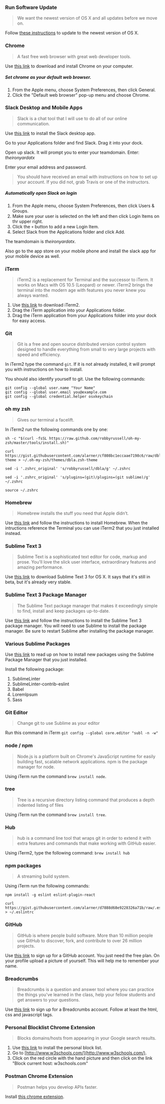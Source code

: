 ### Run Software Update
> We want the newest version of OS X and all updates before we move on.

Follow [these instructions](https://support.apple.com/en-us/HT201541) to update to the newest version of OS X.

### Chrome
> A fast free web browser with great web developer tools.

Use [this link](https://www.google.com/chrome/browser/desktop/index.html) to download and install Chrome on your computer.

##### Set chrome as your default web browser.
1. From the Apple menu, choose System Preferences, then click General.
2. Click the "Default web browser" pop-up menu and choose Chrome.

### Slack Desktop and Mobile Apps
> Slack is a chat tool that I will use to do all of our online communication.

Use [this link](https://itunes.apple.com/us/app/slack/id803453959?mt=12#) to install the Slack desktop app.

Go to your Applications folder and find Slack. Drag it into your dock.

Open up slack. It will prompt you to enter your teamdomain. Enter: *theironyardatx*

Enter your email address and password.

> You should have received an email with instructions on how to set up your account. If you did not, grab Travis or one of the instructors. 

##### Automatically open Slack on login
1. From the Apple menu, choose System Preferences, then click Users & Groups.
1. Make sure your user is selected on the left and then click Login Items on thr upper right.
1. Click the `+` button to add a new Login Item.
1. Select Slack from the Applications folder and click Add.

The teamdomain is *theironyardatx*. 

Also go to the app store on your mobile phone and install the slack app for your mobile device as well.

### iTerm
> iTerm2 is a replacement for Terminal and the successor to iTerm. It works on Macs with OS 10.5 (Leopard) or newer. iTerm2 brings the terminal into the modern age with features you never knew you always wanted.

1. Use [this link](http://iterm2.com/) to download iTerm2.
1. Drag the iTerm application into your Applications folder.
1. Drag the iTerm application from your Applications folder into your dock for easy access.

### Git
> Git is a free and open source distributed version control system designed to handle everything from small to very large projects with speed and efficiency.

In iTerm2 type the command `git`. If it is not already installed, it will prompt you with instructions on how to install.

You should also identify yourself to git. Use the following commands:

```
git config --global user.name "Your Name"
git config --global user.email you@example.com
git config --global credential.helper osxkeychain
```

### oh my zsh
> Gives our terminal a facelift.

In iTerm2 run the following commands one by one:

```
sh -c "$(curl -fsSL https://raw.github.com/robbyrussell/oh-my-zsh/master/tools/install.sh)"
```
```
curl https://gist.githubusercontent.com/alarner/cf808bc1eccaae7198c6/raw/dbla.zsh-theme > ~/.oh-my-zsh/themes/dbla.zsh-theme
```
```
sed -i '.zshrc_original' 's/robbyrussell/dbla/g' ~/.zshrc
```
```
sed -i '.zshrc_original' 's/plugins=(git)/plugins=(git sublime)/g' ~/.zshrc
```
```
source ~/.zshrc
```

### Homebrew
> Homebrew installs the stuff you need that Apple didn’t.

Use [this link](http://brew.sh/) and follow the instructions to install Homebrew. When the intructions reference the Terminal you can use iTerm2 that you just installed instead.

### Sublime Text 3
> Sublime Text is a sophisticated text editor for code, markup and prose. You'll love the slick user interface, extraordinary features and amazing performance.

Use [this link](http://www.sublimetext.com/3) to download Sublime Text 3 for OS X. It says that it's still in beta, but it's already very stable.

### Sublime Text 3 Package Manager
> The Sublime Text package manager that makes it exceedingly simple to find, install and keep packages up-to-date.

Use [this link](https://packagecontrol.io/installation) and follow the instructions to install the Sublime Text 3 package manager. You will need to use Sublime to install the package manager. Be sure to restart Sublime after installing the package manager.

### Various Sublime Packages
Use [this link](https://packagecontrol.io/docs/usage) to read up on how to install new packages using the Sublime Package Manager that you just installed.

Install the following package:

1. SublimeLinter
1. SublimeLinter-contrib-eslint
1. Babel
1. LoremIpsum
1. Sass

### Git Editor
> Change git to use Sublime as your editor

Run this command in iTerm `git config --global core.editor "subl -n -w"`

### node / npm
> Node.js is a platform built on Chrome's JavaScript runtime for easily building fast, scalable network applications. npm is the package manager for node.

Using iTerm run the command `brew install node`.

### tree
> Tree is a recursive directory listing command that produces a depth indented listing of files

Using iTerm run the command `brew install tree`.

### Hub
> hub is a command line tool that wraps git in order to extend it with extra features and commands that make working with GitHub easier.

Using iTerm2, type the following command: `brew install hub`

### npm packages
> A streaming build system.

Using iTerm run the following commands:
```
npm install -g eslint eslint-plugin-react
```
```
curl https://gist.githubusercontent.com/alarner/d7888d68e9228326a71b/raw/.eslintrc > ~/.eslintrc
```

### GitHub
> GitHub is where people build software. More than 10 million people use GitHub to discover, fork, and contribute to over 26 million projects.

Use [this link](https://github.com/join) to sign up for a GitHub account. You just need the free plan. On your profile upload a picture of yourself. This will help me to remember your name.

### Breadcrumbs
> Breadcrumbs is a question and answer tool where you can practice the things you've learned in the class, help your fellow students and get answers to your questions.

Use [this link](http://tiy.breadcrumbsqa.com/index/register) to sign up for a Breadcrumbs account. Follow at least the html, css and javascript tags.

### Personal Blocklist Chrome Extension
> Blocks domains/hosts from appearing in your Google search results.

1. Use [this link](https://chrome.google.com/webstore/detail/personal-blocklist-by-goo/nolijncfnkgaikbjbdaogikpmpbdcdef?hl=en) to install the personal block list.
2. Go to [http://www.w3schools.com/](http://www.w3schools.com/).
3. Click on the red circle with the hand picture and then click on the link "Block current host: w3schools.com"

### Postman Chrome Extension
> Postman helps you develop APIs faster.

Install [this chrome extension](https://chrome.google.com/webstore/detail/postman-rest-client-short/mkhojklkhkdaghjjfdnphfphiaiohkef?hl=en).


<!-- for next time:

	Xcode (not just Xcode tools)
	sublime preferences
	sublime packages
		- sass
		- sublime linter
		- sublimelinter-contrib-eslint
		- sublimelinter-contrib-htmlhint
		- w3c validator

-->

<!--
Install the following packages:

*


Sublime Package Control
	- sass
	- sublime linter
	- sublimelinter-contrib-eslint
	- sublimelinter-contrib-htmlhint
	- eslint
	- w3c validator

-->
